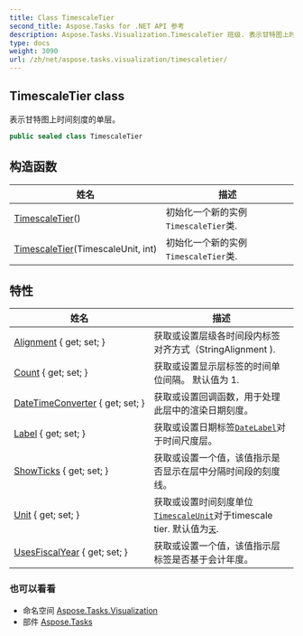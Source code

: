 ```yaml
---
title: Class TimescaleTier
second_title: Aspose.Tasks for .NET API 参考
description: Aspose.Tasks.Visualization.TimescaleTier 班级. 表示甘特图上时间刻度的单层
type: docs
weight: 3090
url: /zh/net/aspose.tasks.visualization/timescaletier/
---
```

## TimescaleTier class

表示甘特图上时间刻度的单层。

```csharp
public sealed class TimescaleTier
```

## 构造函数

| 姓名 | 描述 |
| --- | --- |
| [TimescaleTier](timescaletier/#constructor)() | 初始化一个新的实例`TimescaleTier`类. |
| [TimescaleTier](timescaletier/#constructor_1)(TimescaleUnit, int) | 初始化一个新的实例`TimescaleTier`类. |

## 特性

| 姓名 | 描述 |
| --- | --- |
| [Alignment](../../aspose.tasks.visualization/timescaletier/alignment/) { get; set; } | 获取或设置层级各时间段内标签对齐方式（StringAlignment ). |
| [Count](../../aspose.tasks.visualization/timescaletier/count/) { get; set; } | 获取或设置显示层标签的时间单位间隔。 默认值为 1. |
| [DateTimeConverter](../../aspose.tasks.visualization/timescaletier/datetimeconverter/) { get; set; } | 获取或设置回调函数，用于处理此层中的渲染日期刻度。 |
| [Label](../../aspose.tasks.visualization/timescaletier/label/) { get; set; } | 获取或设置日期标签[`DateLabel`](../datelabel/)对于时间尺度层。 |
| [ShowTicks](../../aspose.tasks.visualization/timescaletier/showticks/) { get; set; } | 获取或设置一个值，该值指示是否显示在层中分隔时间段的刻度线。 |
| [Unit](../../aspose.tasks.visualization/timescaletier/unit/) { get; set; } | 获取或设置时间刻度单位[`TimescaleUnit`](../timescaleunit/)对于timescale tier. 默认值为[`天`](../timescaleunit/). |
| [UsesFiscalYear](../../aspose.tasks.visualization/timescaletier/usesfiscalyear/) { get; set; } | 获取或设置一个值，该值指示层标签是否基于会计年度。 |

### 也可以看看

* 命名空间 [Aspose.Tasks.Visualization](../../aspose.tasks.visualization/)
* 部件 [Aspose.Tasks](../../)


